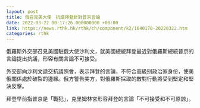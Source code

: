```yaml
---
layout: post
title: 俄召見美大使　抗議拜登針對普京言論
date: 2022-03-22 00:17:26.000000000 +08:00
link: https://news.rthk.hk/rthk/ch/component/k2/1640170-20220322.htm
categories: rthk
---
```


俄羅斯外交部召見美國駐俄大使沙利文，就美國總統拜登最近對俄羅斯總統普京的言論提出抗議，形容有關言論不可接受。

外交部向沙利文遞交抗議照會，表示拜登的言論，不符合高級别政治家身份，使美俄關係處於破裂的邊緣。俄方警告美方，對俄羅斯採取的敵對行動將受到堅定和堅決反擊。

拜登早前指普京是「戰犯」，克里姆林宮形容拜登的言論「不可接受和不可原諒」。
